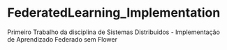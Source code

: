 # FederatedLearning_Implementation
Primeiro Trabalho da disciplina de Sistemas Distribuidos - Implementação de Aprendizado Federado sem Flower
